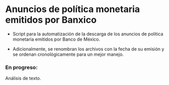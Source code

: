 # Anuncios de política monetaria emitidos por Banxico

+ Script para la automatización de la descarga de los anuncios de politica monetaria emitidos por Banco de México.

+ Adicionalmente, se renombran los archivos con la fecha de su emisión y se ordenan cronológicamente para un mejor manejo.

### En progreso:

Análisis de texto. 
